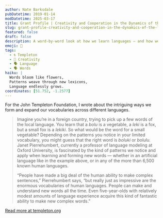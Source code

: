 ```yaml
---
author: Nate Barksdale
pubDatetime: 2019-01-14
modDatetime: 2025-03-17
title: Grant Profile | Creativity and Cooperation in the Dynamics of the Lexicon - from Lexis to Logos
slug: grant-profile-creativity-and-cooperation-in-the-dynamics-of-the-lexicon-from-lexis-to-logos
featured: false
draft: false
description: A word-by-word look at how we learn languages — and how we may change them in the process
emoji: 🧠
tags:
  - 🌀 Templeton
  - 🎨 Creativity
  - 🗣️ Language
  - 🗣️ Words
haiku: |
  Words bloom like flowers,  
  Patterns weave through new lexicons,  
  Language endlessly grows.
coordinates: [51.752, -1.2577]
---
```


For the John Templeton Foundation, I wrote about the intriguing ways we form and expand our vocabularies across different languages.

> Imagine you’re in a foreign country, trying to pick up a few words of the local language. You learn that a *bolu* is a vegetable, a *leki* is a fox, but a small fox is a *lekiki*. So what would be the word for a small vegetable? Depending on the patterns you notice in your limited vocabulary, you might guess that the right word is *boluki* or *bolulu.* Janet Pierrehumbert, currently a professor of language modeling at Oxford University, is fascinated by the kind of patterns we notice and apply when learning and forming new words — whether in an artificial language like in the example above, or in any of the more than 6,500 known human languages.
>
> “People have made a big deal of the human ability to make complex sentences,” Pierrehumbert says, “but really just as impressive are the enormous vocabularies of human languages. People can make and understand new words all the time. Even five-year-olds with relatively modest amounts of language experience acquire this kind of fantastic ability to make new complex words.”

[Read more at templeton.org](https://www.templeton.org/grant/creativity-and-cooperation-in-the-dynamics-of-the-lexicon-from-lexis-to-logos)

